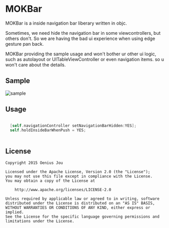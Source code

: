 # MOKBar

MOKBar is a inside navigation bar liberary written in objc.

Sometimes, we need hide the navigation bar in some viewcontrollers, but others don't. So we are having the bad ui experience when using edge gesture pan back.

MOKBar providing the sample usage and won't bother ur other ui logic, such as autolayout or UITableViewController or even navigation items. so u won't care about the details.


Sample
-----
![sample](./sample.git)


Usage
-----

```objective-c

  [self.navigationController setNavigationBarHidden:YES];
  self.holdInsideBarWhenPush = YES;
  
```

License
-------
	Copyright 2015 Oenius Jou
	
	Licensed under the Apache License, Version 2.0 (the "License");
	you may not use this file except in compliance with the License.
	You may obtain a copy of the License at
	
	    http://www.apache.org/licenses/LICENSE-2.0
	
	Unless required by applicable law or agreed to in writing, software
	distributed under the License is distributed on an "AS IS" BASIS,
	WITHOUT WARRANTIES OR CONDITIONS OF ANY KIND, either express or implied.
	See the License for the specific language governing permissions and
	limitations under the License.
